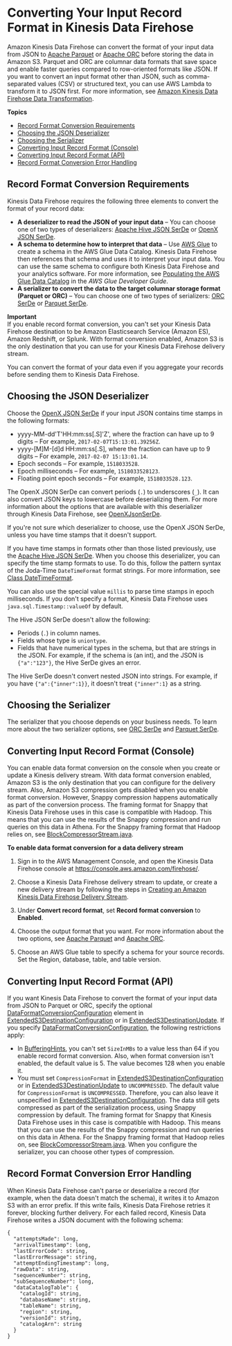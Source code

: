 # Converting Your Input Record Format in Kinesis Data Firehose<a name="record-format-conversion"></a>

Amazon Kinesis Data Firehose can convert the format of your input data from JSON to [Apache Parquet](https://parquet.apache.org/) or [Apache ORC](https://orc.apache.org/) before storing the data in Amazon S3\. Parquet and ORC are columnar data formats that save space and enable faster queries compared to row\-oriented formats like JSON\. If you want to convert an input format other than JSON, such as comma\-separated values \(CSV\) or structured text, you can use AWS Lambda to transform it to JSON first\. For more information, see [Amazon Kinesis Data Firehose Data Transformation](data-transformation.md)\.

**Topics**
+ [Record Format Conversion Requirements](#record-format-conversion-concepts)
+ [Choosing the JSON Deserializer](#record-format-conversion-deserializers)
+ [Choosing the Serializer](#record-format-conversion-serializers)
+ [Converting Input Record Format \(Console\)](#record-format-conversion-using-console)
+ [Converting Input Record Format \(API\)](#record-format-conversion-using-api)
+ [Record Format Conversion Error Handling](#record-format-conversion-error-handling)

## Record Format Conversion Requirements<a name="record-format-conversion-concepts"></a>

Kinesis Data Firehose requires the following three elements to convert the format of your record data: 
+ **A deserializer to read the JSON of your input data** – You can choose one of two types of deserializers: [Apache Hive JSON SerDe](https://cwiki.apache.org/confluence/display/Hive/LanguageManual+DDL#LanguageManualDDL-JSON) or [OpenX JSON SerDe](https://github.com/rcongiu/Hive-JSON-Serde)\.
+ **A schema to determine how to interpret that data** – Use [AWS Glue](http://docs.aws.amazon.com/glue/latest/dg/what-is-glue.html) to create a schema in the AWS Glue Data Catalog\. Kinesis Data Firehose then references that schema and uses it to interpret your input data\. You can use the same schema to configure both Kinesis Data Firehose and your analytics software\. For more information, see [Populating the AWS Glue Data Catalog](http://docs.aws.amazon.com/glue/latest/dg/populate-data-catalog.html) in the *AWS Glue Developer Guide*\.
+ **A serializer to convert the data to the target columnar storage format \(Parquet or ORC\)** – You can choose one of two types of serializers: [ORC SerDe](https://cwiki.apache.org/confluence/display/Hive/LanguageManual+ORC) or [Parquet SerDe](https://cwiki.apache.org/confluence/display/Hive/Parquet)\.

**Important**  
If you enable record format conversion, you can't set your Kinesis Data Firehose destination to be Amazon Elasticsearch Service \(Amazon ES\), Amazon Redshift, or Splunk\. With format conversion enabled, Amazon S3 is the only destination that you can use for your Kinesis Data Firehose delivery stream\.

You can convert the format of your data even if you aggregate your records before sending them to Kinesis Data Firehose\.

## Choosing the JSON Deserializer<a name="record-format-conversion-deserializers"></a>

Choose the [OpenX JSON SerDe](https://github.com/rcongiu/Hive-JSON-Serde) if your input JSON contains time stamps in the following formats:
+  yyyy\-MM\-dd'T'HH:mm:ss\[\.S\]'Z', where the fraction can have up to 9 digits – For example, `2017-02-07T15:13:01.39256Z`\.
+  yyyy\-\[M\]M\-\[d\]d HH:mm:ss\[\.S\], where the fraction can have up to 9 digits – For example, `2017-02-07 15:13:01.14`\.
+  Epoch seconds – For example, `1518033528`\.
+  Epoch milliseconds – For example, `1518033528123`\.
+  Floating point epoch seconds – For example, `1518033528.123`\.

The OpenX JSON SerDe can convert periods \(`.`\) to underscores \(`_`\)\. It can also convert JSON keys to lowercase before deserializing them\. For more information about the options that are available with this deserializer through Kinesis Data Firehose, see [OpenXJsonSerDe](https://alpha-docs-aws.amazon.com/firehose/latest/APIReference/API_OpenXJsonSerDe.html)\.

If you're not sure which deserializer to choose, use the OpenX JSON SerDe, unless you have time stamps that it doesn't support\.

If you have time stamps in formats other than those listed previously, use the [Apache Hive JSON SerDe](https://cwiki.apache.org/confluence/display/Hive/LanguageManual+DDL#LanguageManualDDL-JSON)\. When you choose this deserializer, you can specify the time stamp formats to use\. To do this, follow the pattern syntax of the Joda\-Time `DateTimeFormat` format strings\. For more information, see [Class DateTimeFormat](https://www.joda.org/joda-time/apidocs/org/joda/time/format/DateTimeFormat.html)\. 

You can also use the special value `millis` to parse time stamps in epoch milliseconds\. If you don't specify a format, Kinesis Data Firehose uses `java.sql.Timestamp::valueOf` by default\.

The Hive JSON SerDe doesn't allow the following:
+ Periods \(`.`\) in column names\.
+ Fields whose type is `uniontype`\.
+ Fields that have numerical types in the schema, but that are strings in the JSON\. For example, if the schema is \(an int\), and the JSON is `{"a":"123"}`, the Hive SerDe gives an error\.

The Hive SerDe doesn't convert nested JSON into strings\. For example, if you have `{"a":{"inner":1}}`, it doesn't treat `{"inner":1}` as a string\.

## Choosing the Serializer<a name="record-format-conversion-serializers"></a>

The serializer that you choose depends on your business needs\. To learn more about the two serializer options, see [ORC SerDe](https://cwiki.apache.org/confluence/display/Hive/LanguageManual+ORC) and [Parquet SerDe](https://cwiki.apache.org/confluence/display/Hive/Parquet)\.

## Converting Input Record Format \(Console\)<a name="record-format-conversion-using-console"></a>

You can enable data format conversion on the console when you create or update a Kinesis delivery stream\. With data format conversion enabled, Amazon S3 is the only destination that you can configure for the delivery stream\. Also, Amazon S3 compression gets disabled when you enable format conversion\. However, Snappy compression happens automatically as part of the conversion process\. The framing format for Snappy that Kinesis Data Firehose uses in this case is compatible with Hadoop\. This means that you can use the results of the Snappy compression and run queries on this data in Athena\. For the Snappy framing format that Hadoop relies on, see [BlockCompressorStream\.java](https://github.com/apache/hadoop/blob/f67237cbe7bc48a1b9088e990800b37529f1db2a/hadoop-common-project/hadoop-common/src/main/java/org/apache/hadoop/io/compress/BlockCompressorStream.java)\.

**To enable data format conversion for a data delivery stream**

1. Sign in to the AWS Management Console, and open the Kinesis Data Firehose console at [https://console\.aws\.amazon\.com/firehose/](https://console.aws.amazon.com/firehose/)\.

1. Choose a Kinesis Data Firehose delivery stream to update, or create a new delivery stream by following the steps in [Creating an Amazon Kinesis Data Firehose Delivery Stream](basic-create.md)\.

1. Under **Convert record format**, set **Record format conversion** to **Enabled**\.

1. Choose the output format that you want\. For more information about the two options, see [Apache Parquet](https://parquet.apache.org/) and [Apache ORC](https://orc.apache.org/)\.

1. Choose an AWS Glue table to specify a schema for your source records\. Set the Region, database, table, and table version\.

## Converting Input Record Format \(API\)<a name="record-format-conversion-using-api"></a>

If you want Kinesis Data Firehose to convert the format of your input data from JSON to Parquet or ORC, specify the optional [DataFormatConversionConfiguration](http://docs.aws.amazon.com/firehose/latest/APIReference/API_DataFormatConversionConfiguration.html) element in [ExtendedS3DestinationConfiguration](http://docs.aws.amazon.com/firehose/latest/APIReference/API_ExtendedS3DestinationConfiguration.html) or in [ExtendedS3DestinationUpdate](http://docs.aws.amazon.com/firehose/latest/APIReference/API_ExtendedS3DestinationUpdate.html)\. If you specify [DataFormatConversionConfiguration](http://docs.aws.amazon.com/firehose/latest/APIReference/API_DataFormatConversionConfiguration.html), the following restrictions apply:
+ In [BufferingHints](https://alpha-docs-aws.amazon.com/firehose/latest/APIReference/API_BufferingHints.html), you can't set `SizeInMBs` to a value less than 64 if you enable record format conversion\. Also, when format conversion isn't enabled, the default value is 5\. The value becomes 128 when you enable it\.
+ You must set `CompressionFormat` in [ExtendedS3DestinationConfiguration](http://docs.aws.amazon.com/firehose/latest/APIReference/API_ExtendedS3DestinationConfiguration.html) or in [ExtendedS3DestinationUpdate](http://docs.aws.amazon.com/firehose/latest/APIReference/API_ExtendedS3DestinationUpdate.html) to `UNCOMPRESSED`\. The default value for `CompressionFormat` is `UNCOMPRESSED`\. Therefore, you can also leave it unspecified in [ExtendedS3DestinationConfiguration](http://docs.aws.amazon.com/firehose/latest/APIReference/API_ExtendedS3DestinationConfiguration.html)\. The data still gets compressed as part of the serialization process, using Snappy compression by default\. The framing format for Snappy that Kinesis Data Firehose uses in this case is compatible with Hadoop\. This means that you can use the results of the Snappy compression and run queries on this data in Athena\. For the Snappy framing format that Hadoop relies on, see [BlockCompressorStream\.java](https://github.com/apache/hadoop/blob/f67237cbe7bc48a1b9088e990800b37529f1db2a/hadoop-common-project/hadoop-common/src/main/java/org/apache/hadoop/io/compress/BlockCompressorStream.java)\. When you configure the serializer, you can choose other types of compression\.

## Record Format Conversion Error Handling<a name="record-format-conversion-error-handling"></a>

When Kinesis Data Firehose can't parse or deserialize a record \(for example, when the data doesn't match the schema\), it writes it to Amazon S3 with an error prefix\. If this write fails, Kinesis Data Firehose retries it forever, blocking further delivery\. For each failed record, Kinesis Data Firehose writes a JSON document with the following schema:

```
{
  "attemptsMade": long,
  "arrivalTimestamp": long,
  "lastErrorCode": string,
  "lastErrorMessage": string,
  "attemptEndingTimestamp": long,
  "rawData": string,
  "sequenceNumber": string,
  "subSequenceNumber": long,
  "dataCatalogTable": {
    "catalogId": string,
    "databaseName": string,
    "tableName": string,
    "region": string,
    "versionId": string,
    "catalogArn": string
  }
}
```